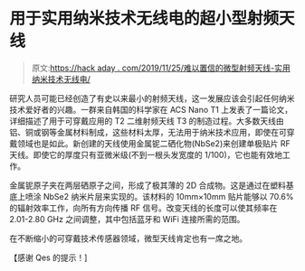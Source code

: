 # 用于实用纳米技术无线电的超小型射频天线

> 原文:[https://hack aday . com/2019/11/25/难以置信的微型射频天线-实用纳米技术无线电/](https://hackaday.com/2019/11/25/incredibly-tiny-rf-antennas-for-practical-nanotech-radios/)

研究人员可能已经创造了有史以来最小的射频天线，这一发展应该会引起任何纳米技术爱好者的兴趣。一群来自韩国的科学家在 ACS Nano T1 上发表了一篇论文，详细描述了用于可穿戴应用的 T2 二维射频天线 T3 的制造过程。大多数天线由铝、铜或钢等金属材料制成，这些材料太厚，无法用于纳米技术应用，即使在可穿戴领域也是如此。新创建的天线使用金属铌二硒化物(NbSe2)来创建单极贴片 RF 天线。即使它的厚度只有亚微米级(不到一根头发宽度的 1/100)，它也能有效地工作。

金属铌原子夹在两层硒原子之间，形成了极其薄的 2D 合成物。这是通过在塑料基底上喷涂 NbSe2 纳米片层来实现的。该材料的 10mm×10mm 贴片能够以 70.6%的辐射效率工作，向所有方向传播 RF 信号。改变天线的长度可以使其频率在 2.01-2.80 GHz 之间调整，其中包括蓝牙和 WiFi 连接所需的范围。

在不断缩小的可穿戴技术传感器领域，微型天线肯定也有一席之地。

【感谢 Qes 的提示！]